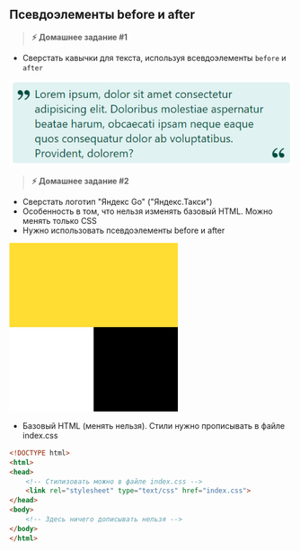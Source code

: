 
## Псевдоэлементы before и after

> **⚡️ Домашнее задание #1**

- Сверстать кавычки для текста, используя всевдоэлементы `before` и `after`

<img src="./img/img1.png" />

> **⚡️ Домашнее задание #2**

- Сверстать логотип "Яндекс Go" ("Яндекс.Такси")
- Особенность в том, что нельзя изменять базовый HTML. Можно менять только CSS
- Нужно использовать псевдоэлементы before и after

<img src="./img/img2.jpg" width="300px" />

- Базовый HTML (менять нельзя). Стили нужно прописывать в файле index.css 
```html
<!DOCTYPE html>
<html>
<head>
	<!-- Стилизовать можно в файле index.css -->
	<link rel="stylesheet" type="text/css" href="index.css">
</head>
<body>
	<!-- Здесь ничего дописывать нельзя -->
</body>
</html>
```
